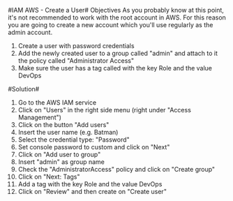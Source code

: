 #IAM AWS - Create a User#
Objectives
As you probably know at this point, it's not recommended to work with the root account in AWS. For this reason you are going to create a new account which you'll use regularly as the admin account.

1. Create a user with password credentials
2. Add the newly created user to a group called "admin" and attach to it the policy called "Administrator Access"
3. Make sure the user has a tag called with the key Role and the value DevOps

#Solution#
1. Go to the AWS IAM service
2. Click on "Users" in the right side menu (right under "Access Management")
3. Click on the button "Add users"
4. Insert the user name (e.g. Batman)
5. Select the credential type: "Password"
6. Set console password to custom and click on "Next"
7. Click on "Add user to group"
8. Insert "admin" as group name
9. Check the "AdministratorAccess" policy and click on "Create group"
10. Click on "Next: Tags"
11. Add a tag with the key Role and the value DevOps
12. Click on "Review" and then create on "Create user"
